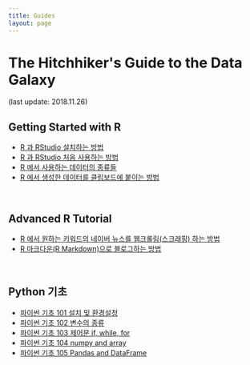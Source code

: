 ```yaml
---
title: Guides
layout: page
---
```


# The Hitchhiker's Guide to the Data Galaxy

(last update: 2018.11.26)

## Getting Started with R

- [R 과 RStudio 설치하는 방법](https://dr-hkim.github.io/Install-R-and-RStudio/)  
- [R 과 RStudio 처음 사용하는 방법](https://dr-hkim.github.io/Getting-Started-with-R-and-RStudio/)  
- [R 에서 사용하는 데이터의 종류들](https://dr-hkim.github.io/Basic-Data-Types-in-R/)  
- [R 에서 생성한 데이터를 클립보드에 붙이는 방법](https://dr-hkim.github.io/DataFrame-to-Clipboard-in-R/)  

<br>

## Advanced R Tutorial

- [R 에서 원하는 키워드의 네이버 뉴스를 웹크롤링(스크래핑) 하는 방법](https://dr-hkim.github.io/Naver-News-Web-Scraping-using-Keywords-in-R/)
- [R 마크다운(R Markdown)으로 블로그하는 방법](https://dr-hkim.github.io/Blog-with-R-Markdown/)

<br>

## Python 기초

- [파이썬 기초 101 설치 및 환경설정](https://dr-hkim.github.io/Python-Enviornment-Setting/)  
- [파이썬 기초 102 변수의 종류](https://dr-hkim.github.io/Python-Variables/)  
- [파이썬 기초 103 제어문 if, while, for](https://dr-hkim.github.io/Python-Control-Structures/)  
- [파이썬 기초 104 numpy and array](https://dr-hkim.github.io/Python-numpy-and-array/)  
- [파이썬 기초 105 Pandas and DataFrame](https://dr-hkim.github.io/Python-pandas-and-dataframe/)  

<br>
